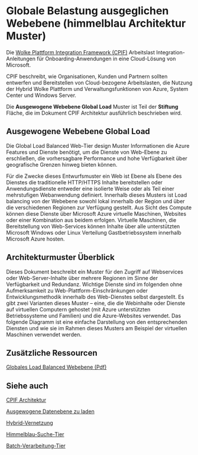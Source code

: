 <properties 
   pageTitle="Global Load Balanced Web Tier (Azure Architecture Patterns)" 
   description="The Global Load Balanced Web Tier pattern is part of the Foundation area, which is described extensively in the CPIF Architecture document." 
   services="" 
   documentationCenter="" 
   authors="arynes" 
   manager="fredhar" 
   editor=""/>

<tags
   ms.service="cloud-services"
   ms.devlang="multiple"
   ms.topic="article"
   ms.tgt_pltfrm="na"
   ms.workload="multiple" 
   ms.date="03/25/2015"
   ms.author="arynes"/>

# Globale Belastung ausgeglichen Webebene (himmelblau Architektur Muster)

Die [Wolke Plattform Integration Framework (CPIF)](azure-architectures-cpif-overview.md) Arbeitslast Integration-Anleitungen für Onboarding-Anwendungen in eine Cloud-Lösung von Microsoft. 

CPIF beschreibt, wie Organisationen, Kunden und Partnern sollten entwerfen und Bereitstellen von Cloud-bezogene Arbeitslasten, die Nutzung der Hybrid Wolke Plattform und Verwaltungsfunktionen von Azure, System Center und Windows Server. 

Die **Ausgewogene Webebene Global Load** Muster ist Teil der **Stiftung** Fläche, die im Dokument CPIF Architektur ausführlich beschrieben wird. 

##  Ausgewogene Webebene Global Load

Die Global Load Balanced Web-Tier design Muster Informationen die Azure Features und Dienste benötigt, um die Dienste von Web-Ebene zu erschließen, die vorhersagbare Performance und hohe Verfügbarkeit über geografische Grenzen hinweg bieten können. 

Für die Zwecke dieses Entwurfsmuster ein Web ist Ebene als Ebene des Dienstes die traditionelle HTTP/HTTPS Inhalte bereitstellen oder Anwendungsdienste entweder eine isolierte Weise oder als Teil einer mehrstufigen Webanwendung definiert.  Innerhalb dieses Musters ist Load balancing von der Webebene sowohl lokal innerhalb der Region und über die verschiedenen Regionen zur Verfügung gestellt. Aus Sicht des Compute können diese Dienste über Microsoft Azure virtuelle Maschinen, Websites oder einer Kombination aus beidem erfolgen.  Virtuelle Maschinen, die Bereitstellung von Web-Services können Inhalte über alle unterstützten Microsoft Windows oder Linux Verteilung Gastbetriebssystem innerhalb Microsoft Azure hosten. 


## Architekturmuster Überblick 

Dieses Dokument beschreibt ein Muster für den Zugriff auf Webservices oder Web-Server-Inhalte über mehrere Regionen im Sinne der Verfügbarkeit und Redundanz.  Wichtige Dienste sind im folgenden ohne Aufmerksamkeit zu Web-Plattform-Einschränkungen oder Entwicklungsmethodik innerhalb des Web-Dienstes selbst dargestellt.  Es gibt zwei Varianten dieses Muster – eine, die die Webinhalte oder Dienste auf virtuellen Computern gehostet (mit Azure unterstützten Betriebssysteme und Familien) und die Azure-Websites verwendet.  Das folgende Diagramm ist eine einfache Darstellung von den entsprechenden Diensten und wie sie im Rahmen dieses Musters am Beispiel der virtuellen Maschinen verwendet werden.   

##  Zusätzliche Ressourcen
[Globales Load Balanced Webebene (Pdf)](https://gallery.technet.microsoft.com/Cloud-Platform-Integration-2c3c663a) 

## Siehe auch
[CPIF Architektur](https://gallery.technet.microsoft.com/Cloud-Platform-Integration-bd1e434a) 

[Ausgewogene Datenebene zu laden](https://gallery.technet.microsoft.com/Cloud-Platform-Integration-dfb09e41)

[Hybrid-Vernetzung](https://gallery.technet.microsoft.com/Cloud-Platform-Integration-5e401f38)

[Himmelblau-Suche-Tier](https://gallery.technet.microsoft.com/Cloud-Platform-Integration-e581d65d) 

[Batch-Verarbeitung-Tier](https://gallery.technet.microsoft.com/Cloud-Platform-Integration-0bc3f8b1)


